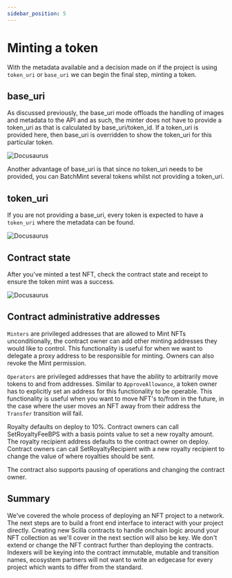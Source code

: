 ```yaml
---
sidebar_position: 5
---
```


# Minting a token

With the metadata available and a decision made on if the project is using ```token_uri``` or ```base_uri``` we can begin the final step, minting a token.

## base_uri

As discussed previously, the base_uri mode offloads the handling of images and metadata to the API and as such, the minter does not have to provide a token_uri as that is calculated by base_uri/token_id. If a token_uri is provided here, then base_uri is overridden to show the token_uri for this particular token.

![Docusaurus](/img/tutorials/MyNFTProject/mint-base.png)

Another advantage of base_uri is that since no token_uri needs to be provided, you can BatchMint several tokens whilst not providing a token_uri.

## token_uri

If you are not providing a base_uri, every token is expected to have a ```token_uri``` where the metadata can be found.

![Docusaurus](/img/tutorials/MyNFTProject/mint-token.png)

## Contract state

After you've minted a test NFT, check the contract state and receipt to ensure the token mint was a success.

![Docusaurus](/img/tutorials/MyNFTProject/token-state.png)

## Contract administrative addresses

```Minters``` are privileged addresses that are allowed to Mint NFTs unconditionally, the contract owner can add other minting addresses they would like to control. This functionality is useful for when we want to delegate a proxy address to be responsible for minting. Owners can also revoke the Mint permission.

```Operators``` are privileged addresses that have the ability to arbitrarily move tokens to and from addresses. Similar to ```ApproveAllowance```, a token owner has to explicitly set an address for this functionality to be operable. This functionality is useful when you want to move NFT's to/from in the future, in the case where the user moves an NFT away from their address the ```Transfer``` transition will fail.

Royalty defaults on deploy to 10%. Contract owners can call SetRoyaltyFeeBPS with a basis points value to set a new royalty amount. The royalty recipient address defaults to the contract owner on deploy. Contract owners can call SetRoyaltyRecipient with a new royalty recipient to change the value of where royalties should be sent.

The contract also supports pausing of operations and changing the contract owner.

## Summary

We've covered the whole process of deploying an NFT project to a network. The next steps are to build a front end interface to interact with your project directly. Creating new Scilla contracts to handle onchain logic around your NFT collection as we'll cover in the next section will also be key. We don't extend or change the NFT contract further than deploying the contracts. Indexers will be keying into the contract immutable, mutable and transition names, ecosystem partners will not want to write an edgecase for every project which wants to differ from the standard. 
